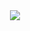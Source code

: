 <div align="center">
  <img opacity:0,5 src="[https://images8.alphacoders.com/136/thumb-1920-1363709.png](https://files.fm/u/xqkgtz3yb3)" />
</div>
